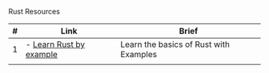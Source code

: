 Rust Resources

<!-- |index|resource link|brief| -->

| #  |  Link | Brief  |  
|---|---|---|
|  1 | - [Learn Rust by example](https://doc.rust-lang.org/rust-by-example/) | Learn the basics of Rust with Examples |  
|   |   |   |   